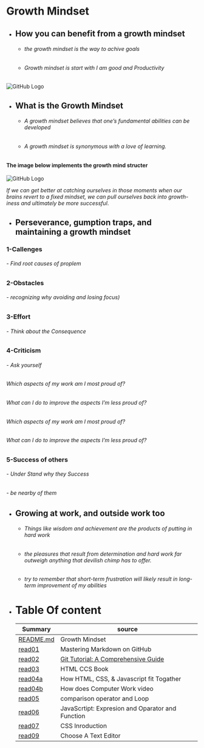 # **Growth Mindset**
* ##  How you can benefit from a growth mindset
  - ###### the growth mindset is the way to achive goals 
  - ###### Growth mindset is start with I am good and Productivity 
![GitHub Logo ](https://3kllhk1ibq34qk6sp3bhtox1-wpengine.netdna-ssl.com/wp-content/uploads/2015/11/growth-mindset.png)


* ##  What is the Growth Mindset
    - ###### A growth mindset believes that one’s fundamental abilities can be developed 
    - ###### A growth mindset is synonymous with a love of learning.
####     The image below implements the growth mind structer
![GitHub Logo](https://3kllhk1ibq34qk6sp3bhtox1-wpengine.netdna-ssl.com/wp-content/uploads/NewGrowthMindset2-1120x1400.png)

*If we can get better at catching ourselves in those moments when our brains revert to a fixed mindset, we can pull ourselves back into growth-iness and ultimately be more successful*.


* ## Perseverance, gumption traps, and maintaining a growth mindset
###    1-Callenges
######        - Find root causes of proplem
###    2-Obstacles
######        - recognizing why avoiding and losing focus)
###    3-Effort
######        - Think about the Consequence 
###    4-Criticism
######        - Ask yourself 
######          Which aspects of my work am I most proud of?
######          What can I do to improve the aspects I’m less proud of?
######          Which aspects of my work am I most proud of?
######          What can I do to improve the aspects I’m less proud of?
###    5-Success of others 
######        - Under Stand why they Success 
######        - be nearby of them



* ##  Growing at work, and outside work too
    - ###### Things like wisdom and achievement are the products of putting in hard work
    - ###### the pleasures that result from determination and hard work far outweigh anything that devilish chimp has to offer.
    - ###### try to remember that short-term frustration will likely result in long-term improvement of my abilities
 

* # Table Of content

  | Summary | source |
  | --------| ------ |
  | [README.md](https://mohnalkhateeb.github.io/reading-notes-ma) | Growth Mindset |
  | [read01](https://mohnalkhateeb.github.io/reading-notes-ma/read01) | Mastering Markdown on GitHub |
  | [read02](https://mohnalkhateeb.github.io/reading-notes-ma/read02) | [Git Tutorial: A Comprehensive Guide](https://blog.udemy.com/git-tutorial-a-comprehensive-guide/#7) |
  | [read03](https://mohnalkhateeb.github.io/reading-notes-ma/read03) | HTML CCS Book |
  | [read04a](https://mohnalkhateeb.github.io/reading-notes-ma/read04a) | How HTML, CSS, & Javascript fit Togather |
  | [read04b](https://mohnalkhateeb.github.io/reading-notes-ma/read04b) | How does Computer Work video |
  | [read05](https://mohnalkhateeb.github.io/reading-notes-ma/read05) | comparison operator and Loop |
  | [read06](https://mohnalkhateeb.github.io/reading-notes-ma/read06) | JavaScrtipt: Expresion and Oparator and Function |
  | [read07](https://mohnalkhateeb.github.io/reading-notes-ma/read07) | CSS Inroduction |
  | [read09](https://mohnalkhateeb.github.io/reading-notes-ma/read09) | Choose A Text Editor |